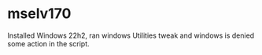 # mselv170
Installed Windows 22h2, ran windows Utilities tweak and windows is denied some action in the script.
